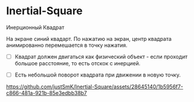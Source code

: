 # Inertial-Square
Инерционный Квадрат

На экране синий квадарт. По нажатию на экран, центр квадрата анимированно перемешается в точку нажатия.

- [ ] Квадрат должен двигаться как физический объект - если проходит большое расстояние, то есть отскок с инерцией.
- [ ] Есть небольшой поворот квадрата при движении в новую точку.



https://github.com/justSmK/Inertial-Square/assets/28645140/1b5956f7-c866-481a-921b-85e3edbb38b7

